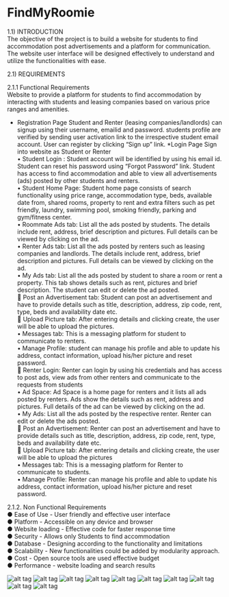# FindMyRoomie

1.1) INTRODUCTION</br>
The objective of the project is to build a website for students to find accommodation post advertisements and a platform for communication. The website user interface will be designed effectively to understand and utilize the functionalities with ease.

2.1) REQUIREMENTS<br>

2.1.1 Functional Requirements</br>
Website to provide a platform for students to find accommodation by interacting with students and leasing companies based on various price ranges and amenities.
* Registration Page 
Student and Renter (leasing companies/landlords) can signup using their username, emailid and password. students profile are verified by sending user activation link to the irrespective student email account. User can register by clicking “Sign up” link.
*Login Page
Sign into website as Student or Renter <br> 
•	Student Login : Student account will be identified by using his email id. Student can reset his password using “Forgot Password” link. Student has access to find accommodation and able to view all advertisements (ads) posted by other students and renters.<br>
•	Student Home Page: Student home page consists of search functionality using price range, accommodation type, beds, available date from, shared rooms, property to rent and extra filters such as pet friendly, laundry, swimming pool, smoking friendly, parking and  gym/fitness center. <br>
•	Roommate Ads tab: List all the ads posted by students. The details include rent, address, brief description and pictures. Full details can be viewed by clicking on the ad. <br>
•	Renter Ads tab: List all the ads posted by renters such as leasing companies and landlords. The details include rent, address, brief description and pictures. Full details can be viewed by clicking on the ad. <br>
•	My Ads tab: List all the ads posted by student to share a room or rent a property. This tab shows details such as rent, pictures and brief description. The student can edit or delete the ad posted. <br>
	Post an Advertisement tab: Student can post an advertisement and have to provide details such as title, description, address, zip code, rent, type, beds and availability date etc. <br>
	Upload Picture tab: After entering details and clicking create, the user will be able to upload the pictures. <br>
•	Messages tab: This is a messaging platform for student to communicate to renters. <br>
•	Manage Profile: student can manage his profile and able to update his address, contact information, upload his/her picture and reset password. <br>
	Renter Login: Renter can login by using his credentials and has access to post ads, view ads from other renters and communicate to the requests from students <br>
•	Ad Space: Ad Space is a home page for renters and it lists all ads posted by renters. Ads show the details such as rent, address and pictures. Full details of the ad can be viewed by clicking on the ad. <br>
•	My Ads: List all the ads posted by the respective renter. Renter can edit or delete the ads posted. <br>
	Post an Advertisement: Renter can post an advertisement and have to provide details such as title, description, address, zip code, rent, type, beds and availability date etc. <br>
	Upload Picture tab: After entering details and clicking create, the user will be able to upload the pictures <br>
•	Messages tab: This is a messaging platform for Renter to communicate to students. <br>
•	Manage Profile: Renter can manage his profile and able to update his address, contact information, upload his/her picture and reset password.

2.1.2. Non Functional Requirements<br>
● Ease of Use - User friendly and effective user interface<br>
● Platform - Accessible on any device and browser<br>
● Website loading - Effective code for faster response time<br>
● Security - Allows only Students to find accommodation<br>
● Database - Designing according to the functionality and limitations<br>
● Scalability - New functionalities could be added by modularity approach.<br>
● Cost - Open source tools are used effective budget<br>
● Performance - website loading and search results



![alt tag](Designs/1.jpg)
![alt tag](Designs/2.jpg)
![alt tag](Designs/3.jpg)
![alt tag](Designs/4.jpg)
![alt tag](Designs/5.jpg)
![alt tag](Designs/6.jpg)
![alt tag](Designs/7.jpg)
![alt tag](Designs/8.jpg)
![alt tag](Designs/9.jpg)
![alt tag](Designs/10.jpg)
